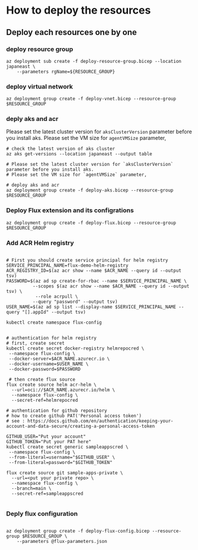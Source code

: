 # How to deploy the resources


## Deploy each resources one by one

### deploy resource group

```shell
az deployment sub create -f deploy-resource-group.bicep --location japaneast \
    --parameters rgName=${RESOURCE_GROUP}
```

### deploy virtual network

```shell
az deployment group create -f deploy-vnet.bicep --resource-group $RESOURCE_GROUP
```

### deply aks and acr

Please set the latest cluster version for `aksClusterVersion` parameter before you install aks.
Please set the VM size for `agentVMSize` parameter, 

```shell
# check the latest version of aks cluster
az aks get-versions --location japaneast --output table

# Please set the latest cluster version for `aksClusterVersion` parameter before you install aks.
# Please set the VM size for `agentVMSize` parameter, 

# deploy aks and acr
az deployment group create -f deploy-aks.bicep --resource-group $RESOURCE_GROUP
```

### Deploy Flux extension and its configrations

```shell
az deployment group create -f deploy-flux.bicep --resource-group $RESOURCE_GROUP

```

### Add ACR Helm registry

```shell

# First you should create service principal for helm registry
SERVICE_PRINCIPAL_NAME=flux-demo-helm-registry
ACR_REGISTRY_ID=$(az acr show --name $ACR_NAME --query id --output tsv)
PASSWORD=$(az ad sp create-for-rbac --name $SERVICE_PRINCIPAL_NAME \
          --scopes $(az acr show --name $ACR_NAME --query id --output tsv) \
           --role acrpull \
          --query "password" --output tsv)
USER_NAME=$(az ad sp list --display-name $SERVICE_PRINCIPAL_NAME --query "[].appId" --output tsv)

kubectl create namespace flux-config


# authentication for helm registry
# first, create secret
kubectl create secret docker-registry helmrepocred \
 --namespace flux-config \
 --docker-server=$ACR_NAME.azurecr.io \
 --docker-username=$USER_NAME \
 --docker-password=$PASSWORD

 # then create flux source
flux create source helm acr-helm \
  --url=oci://$ACR_NAME.azurecr.io/helm \
  --namespace flux-config \
  --secret-ref=helmrepocred

# authentication for github repository
# how to create github PAT('Personal access token')
# see : https://docs.github.com/en/authentication/keeping-your-account-and-data-secure/creating-a-personal-access-token

GITHUB_USER="Put your account"
GITHUB_TOKEN="Put your PAT here"
kubectl create secret generic sampleappscred \
 --namespace flux-config \
 --from-literal=username="$GITHUB_USER" \
 --from-literal=password="$GITHUB_TOKEN"

flux create source git sample-apps-private \
  --url=<put your private repo> \
  --namespace flux-config \
  --branch=main \
  --secret-ref=sampleappscred


```

### Deply flux configuration

```shell

az deployment group create -f deploy-flux-config.bicep --resource-group $RESOURCE_GROUP \
    --parameters @flux-parameters.json

```